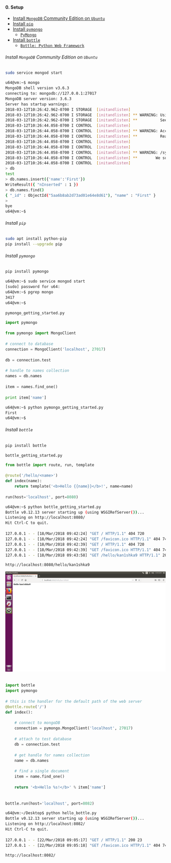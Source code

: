 #### 0. Setup

- [Install `MongoDB` Community Edition on `Ubuntu`](https://docs.mongodb.com/getting-started/shell/tutorial/install-mongodb-on-ubuntu/)
- [Install `pip`](#install-pip)
- [Install `pymongo`](#install-pymongo)
	- [`PyMongo`](https://api.mongodb.com/python/current/)
- [Install `bottle`](#install-bottle)
	- [`Bottle: Python Web Framework`](https://bottlepy.org/docs/dev/)

###### Install `MongoDB` Community Edition on `Ubuntu`

```sh
sudo service mongod start
```

```sh
u64@vm:~$ mongo
MongoDB shell version v3.6.3
connecting to: mongodb://127.0.0.1:27017
MongoDB server version: 3.6.3
Server has startup warnings:
2018-03-12T10:26:42.962-0700 I STORAGE  [initandlisten]
2018-03-12T10:26:42.962-0700 I STORAGE  [initandlisten] ** WARNING: Using the XFS filesystem is strongly recommended with the WiredTiger storage engine
2018-03-12T10:26:42.962-0700 I STORAGE  [initandlisten] **          See http://dochub.mongodb.org/core/prodnotes-filesystem
2018-03-12T10:26:44.058-0700 I CONTROL  [initandlisten]
2018-03-12T10:26:44.058-0700 I CONTROL  [initandlisten] ** WARNING: Access control is not enabled for the database.
2018-03-12T10:26:44.058-0700 I CONTROL  [initandlisten] **          Read and write access to data and configuration is unrestricted.
2018-03-12T10:26:44.058-0700 I CONTROL  [initandlisten]
2018-03-12T10:26:44.058-0700 I CONTROL  [initandlisten]
2018-03-12T10:26:44.058-0700 I CONTROL  [initandlisten] ** WARNING: /sys/kernel/mm/transparent_hugepage/enabled is 'always'.
2018-03-12T10:26:44.058-0700 I CONTROL  [initandlisten] **        We suggest setting it to 'never'
2018-03-12T10:26:44.058-0700 I CONTROL  [initandlisten]
> db
test
> db.names.insert({'name':'First'})
WriteResult({ "nInserted" : 1 })
> db.names.find()
{ "_id" : ObjectId("5aa6b8ab2d73ad01e64e8d61"), "name" : "First" }
>
bye
u64@vm:~$
```

###### Install `pip`

```sh
sudo apt install python-pip
pip install --upgrade pip
```

###### Install `pymongo`

```sh
pip install pymongo
```

```sh
u64@vm:~$ sudo service mongod start
[sudo] password for u64:
u64@vm:~$ pgrep mongo
3417
u64@vm:~$
```

``pymongo_getting_started.py``

```python
import pymongo

from pymongo import MongoClient

# connect to database
connection = MongoClient('localhost', 27017)

db = connection.test

# handle to names collection
names = db.names

item = names.find_one()

print item['name']
```

```sh
u64@vm:~$ python pymongo_getting_started.py
First
u64@vm:~$
```

###### Install `bottle`

```
pip install bottle
```

`bottle_getting_started.py`

```python
from bottle import route, run, template

@route('/hello/<name>')
def index(name):
    return template('<b>Hello {{name}}</b>!', name=name)

run(host='localhost', port=8080)
```

```sh
u64@vm:~$ python bottle_getting_started.py
Bottle v0.12.13 server starting up (using WSGIRefServer())...
Listening on http://localhost:8080/
Hit Ctrl-C to quit.

127.0.0.1 - - [18/Mar/2018 09:42:24] "GET / HTTP/1.1" 404 720
127.0.0.1 - - [18/Mar/2018 09:42:24] "GET /favicon.ico HTTP/1.1" 404 742
127.0.0.1 - - [18/Mar/2018 09:42:39] "GET / HTTP/1.1" 404 720
127.0.0.1 - - [18/Mar/2018 09:42:39] "GET /favicon.ico HTTP/1.1" 404 742
127.0.0.1 - - [18/Mar/2018 09:43:58] "GET /hello/kan1shka9 HTTP/1.1" 200 23
```

```
http://localhost:8080/hello/kan1shka9
```

![](images/0/1.png)

```python

import bottle
import pymongo

# this is the handler for the default path of the web server
@bottle.route('/')
def index():

    # connect to mongoDB
    connection = pymongo.MongoClient('localhost', 27017)

    # attach to test database
    db = connection.test

    # get handle for names collection
    name = db.names

    # find a single document
    item = name.find_one()

    return '<b>Hello %s!</b>' % item['name']


bottle.run(host='localhost', port=8082)
```

```sh
u64@vm:~/Desktop$ python hello_bottle.py
Bottle v0.12.13 server starting up (using WSGIRefServer())...
Listening on http://localhost:8082/
Hit Ctrl-C to quit.

127.0.0.1 - - [22/Mar/2018 09:05:17] "GET / HTTP/1.1" 200 23
127.0.0.1 - - [22/Mar/2018 09:05:18] "GET /favicon.ico HTTP/1.1" 404 742
```

```
http://localhost:8082/
```
